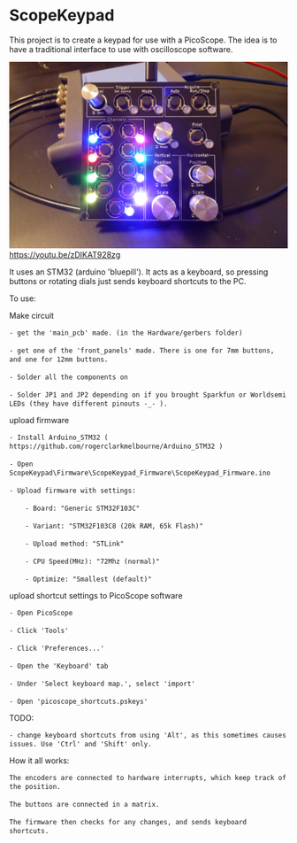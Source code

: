 # ScopeKeypad
This project is to create a keypad for use with a PicoScope. The idea is to have a traditional interface to use with oscilloscope software.



![image](ScopeKeypad_low_quality.JPG)
https://youtu.be/zDIKAT928zg

It uses an STM32 (arduino 'bluepill'). It acts as a keyboard, so pressing buttons or rotating dials just sends keyboard shortcuts to the PC.

To use:

Make circuit

	- get the 'main_pcb' made. (in the Hardware/gerbers folder)
	
	- get one of the 'front_panels' made. There is one for 7mm buttons, and one for 12mm buttons.
	
	- Solder all the components on
	
	- Solder JP1 and JP2 depending on if you brought Sparkfun or Worldsemi LEDs (they have different pinouts -_- ).
	
	
upload firmware

	- Install Arduino_STM32 ( https://github.com/rogerclarkmelbourne/Arduino_STM32 )
	
	- Open ScopeKeypad\Firmware\ScopeKeypad_Firmware\ScopeKeypad_Firmware.ino
	
	- Upload firmware with settings:
	
		- Board: "Generic STM32F103C"
		
		- Variant: "STM32F103C8 (20k RAM, 65k Flash)"
		
		- Upload method: "STLink"
		
		- CPU Speed(MHz): "72Mhz (normal)"
		
		- Optimize: "Smallest (default)"
		
		
upload shortcut settings to PicoScope software

	- Open PicoScope
	
	- Click 'Tools'
	
	- Click 'Preferences...'
	
	- Open the 'Keyboard' tab
	
	- Under 'Select keyboard map.', select 'import'
	
	- Open 'picoscope_shortcuts.pskeys'
	


TODO:

	- change keyboard shortcuts from using 'Alt', as this sometimes causes issues. Use 'Ctrl' and 'Shift' only.

How it all works:

	The encoders are connected to hardware interrupts, which keep track of the position.
	
	The buttons are connected in a matrix.
	
	The firmware then checks for any changes, and sends keyboard shortcuts.
